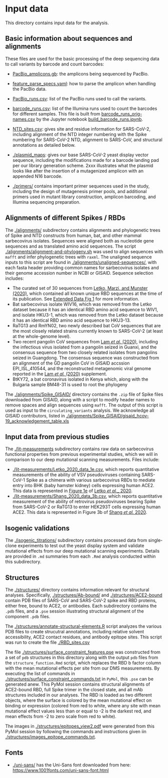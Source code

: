 # Input data
This directory contains input data for the analysis.

## Basic information about sequences and alignments

These files are used for the basic processing of the deep sequencing data to call variants by barcode and count barcodes:

   - [PacBio_amplicons.gb](): the amplicons being sequenced by PacBio. 

   - [feature_parse_specs.yaml](feature_parse_specs.yaml): how to parse the amplicon when handling the PacBio data.

   - [PacBio_runs.csv](PacBio_runs.csv): list of the PacBio runs used to call the variants.

   - [barcode_runs.csv](barcode_runs.csv): list of the Illumina runs used to count the barcodes for different samples. This file is built from [barcode_runs_orig-names.csv](barcode_runs_orig-names.csv) by the Jupyter notebook [build_barcode_runs.ipynb](build_barcode_runs.ipynb).

   - [NTD_sites.csv](): gives site and residue information for SARS-CoV-2, including alignment of the NTD integer numbering with the Spike numbering for SARS-CoV-2 NTD, alignment to SARS-CoV, and structural annotations as detailed below.
   
   - [./plasmid_maps](plasmid_maps): gives our base SARS-CoV-2 yeast display vector sequence, including the modifications made for a barcode landing pad per our library generation scheme. 2xxx illustrates what the plasmid looks like after the insertion of a mutagenized amplicon with an appended N16 barcode.

   - [./primers/](primers/) contains important primer sequences used in the study, including the design of mutagenesis primer pools, and additional primers used in mutant library construction, amplicon barcoding, and Illumina sequencing preparation.
   
## Alignments of different Spikes / RBDs
The [./alignments/](alignments) subdirectory contains alignments and phylogenetic trees of Spike and NTD constructs from human, bat, and other mammal sarbecovirus isolates. Sequences were aligned both as nucleotide gene sequences and as translated amino acid sequences. The script [./alignments/alignment-and-phylogeny.sh](alignments/alignment-and-phylogeny.sh) was used to align sequences with `mafft` and infer phylogenetic trees with `raxml`. The unaligned sequence inputs to this script are found in [./alignments/unaligned-sequences/](alignments/unaligned-sequences/), with each fasta header providing common names for sarbecovirus isolates and their genome accession number in NCBI or GISAID. Sequence selection includes:
   - The curated set of 30 sequences from [Letko, Marzi, and Munster (2020)](https://www.nature.com/articles/s41564-020-0688-y), which contained all known unique RBD sequences at the time of its publication. See [Extended Data Fig 1](https://www.nature.com/articles/s41564-020-0688-y/figures/6) for more information.
   - Bat sarbecovirus isolate WIV16, which was removed from the Letko dataset because it has an identical RBD amino acid sequence to WIV1, and isolate HKU3-1, which was removed from the Letko dataset because it has an identical RBD amino acid sequence to HKU3-13.
   - RaTG13 and RmYN02, two newly described bat CoV sequences that are the most closely related strains currently known to SARS-CoV-2 (at least at the whole-genome level).
   - Two recent pangolin CoV sequences from [Lam _et al._ (2020)](https://www.nature.com/articles/s41586-020-2169-0), including the infectious virus isolated from a pangolin seized in Guanxi, and the consensus sequence from two closely related isolates from pangolins seized in Guangdong. The consensus sequence was constructed from an alignment of the GD pangolin CoV in GISAID accssion EPI\_ISL\_410544, and the reconstructed metagenomic viral genome reported in the [Lam _et al._ (2020)](https://www.nature.com/articles/s41586-020-2169-0) supplement.
   - BtKY72, a bat coronavirus isolated in Kenya which, along with the Bulgaria sample BM48-31 is used to root the phylogeny

The [./alignments/Spike_GISAID/](alignments/Spike_GISAID) directory contains the `.zip` file of Spike files downloaded from GISAID, along with a script to modify header names to remove spaces and align sequences using `mafft`. The output of this script is used as input to the `circulating_variants` analysis. We acknowledge all GISAID contributors, listed in [./alignments/Spike_GISAID/gisaid_hcov-19_acknowledgement_table.xls](alignments/Spike_GISAID/gisaid_hcov-19_acknowledgement_table.xls)

## Input data from previous studies
The [./lit-measurements](lit-measurements) subdirectory contains raw data on sarbecovirus functional properties from previous experimental studies, which we will in comparison to our deep mutational scanning measurements. Files include:
   - [./lit-measurements/Letko\_2020\_data\_1e.csv](lit-measurements/Letko_2020_data_1e.csv), which reports quantitative measurements of the ability of VSV pseudoviruses containing SARS-CoV-1 Spike as a chimera with various sarbecovirus RBDs to mediate entry into BHK (baby hamster kidney) cells expressing human ACE2. This data is represented in [Figure 1e](https://www.nature.com/articles/s41564-020-0688-y/figures/1) of [Letko _et al.__ 2020](https://www.nature.com/articles/s41564-020-0688-y).
   - [./lit-measurements/Shang\_2020\_data\_3b.csv](lit-measurements/Shang_2020_data_3b.csv), which reports quantitative measurement of the ability of retrovirus pseudoviruses bearing Spike from SARS-CoV-2 or RaTG13 to enter HEK293T cells expressing human ACE2. This data is represented in Figure 3b of [Shang _et al._ 2020](https://www.nature.com/articles/s41586-020-2179-y).

## Isogenic validations
The [./isogenic_titrations/](isogenic_titrations) subdirectory contains processed data from single-clone experiments to test out the yeast display system and validate mutational effects from our deep mutational scanning experiments. Details are provided in `.md` summaries from each `.Rmd` analysis conducted within this subdirectory.

## Structures
The [./structures/](structures) directory contains information relevant for structural analyses.
Specifically, [./structures/Ab-bound/](structures/Ab-bound) and [./structures/ACE2-bound](./structures/ACE2-bound) contain PDB files of SARS-CoV and SARS-CoV-2 spike and RBD proteins, either free, bound to ACE2, or antibodies. Each subdirectory contains the `.pdb` files, and a `.pse` session illustrating structural alignment of the component `.pdb` files.

The [./structures/annotate-structural-elements.R](structures/annotate-structural-elements.R) script analyzes the various PDB files to create strucutral annotations, including relative solvent accessibility, ACE2 contact residues, and antibody epitope sites. This script was run to create the file [./RBD_sites.csv](RBD_sites.csv)

The file [./structures/surface_constraint_features.pse](structures/surface_constraint_features.pse) was constructed from a set of `pdb` structures in this directory along with the output `pdb` files from the `structure_function.Rmd` script, which replaces the RBD b factor column with the mean mutational effects per site from our DMS measurements. By executing the list of commands in [./structures/surface_constraint_commands.txt](structures/surface_constraint_commands.txt) in `PyMol`, this `.pse` can be generated anew. This PyMol session contains structural alignments of ACE2-bound RBD, full Spike trimer in the closed state, and all mAb structures included in our analyses. The RBD is loaded as two different objects, where the surface is colored by the mean mutational effect on binding or expression (colored from red to white, where any site with mean mutational effect values less than or equal to -2 is the darkest red, and mean effects from -2 to zero scale from red to white).

The images in [./structures/epitopes_view2.pdf](structures/epitopes_view2.pdf) were generated from this PyMol session by following the commands and instructions given iin [./structures/images_epitope_commands.txt](structures/images_epitope_commands.txt).

## Fonts

- [./uni-sans/](uni-sans) has the Uni-Sans font downloaded from here: https://www.1001fonts.com/uni-sans-font.html
